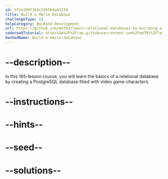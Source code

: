 ```yaml
---
id: 5f2c289f164c29556da632fd
title: Build a Mario Database
challengeType: 12
helpCategory: Backend Development
url: https://github.com/moT01/learn-relational-databases-by-building-a-mario-database/tree/feat/gp
coderoadTutorial: https%3A%2F%2Fraw.githubusercontent.com%2FmoT01%2Flearn-relational-databases-by-building-a-mario-database%2Ffeat%2Fgp%2Ftutorial.json
dashedName: build-a-mario-database
---
```


# --description--

In this 165-lesson course, you will learn the basics of a relational database by creating a PostgreSQL database filled with video game characters.

# --instructions--

# --hints--

# --seed--

# --solutions--
